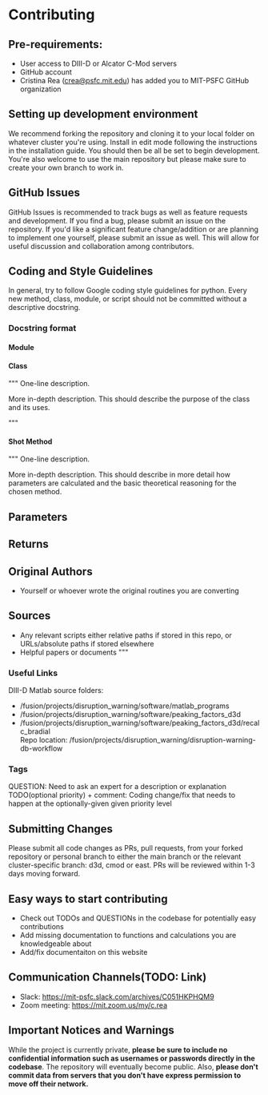 # Contributing
## Pre-requirements:
- User access to DIII-D or Alcator C-Mod servers 
- GitHub account
- Cristina Rea (crea@psfc.mit.edu) has added you to MIT-PSFC GitHub organization
## Setting up development environment
We recommend forking the repository and cloning it to your local folder on whatever cluster you're using. Install in edit mode following the instructions in the installation guide. You should then be all be set to begin development. You're also welcome to use the main repository but please make sure to create your own branch to work in.
## GitHub Issues
GitHub Issues is recommended to track bugs as well as feature requests and development. If you find a bug, please submit an issue on the repository. If you'd like a significant feature change/addition or are planning to implement one yourself, please submit an issue as well. This will allow for useful discussion and collaboration among contributors.
## Coding and Style Guidelines
In general, try to follow Google coding style guidelines for python. Every new method, class, module, or script should not be committed without a descriptive docstring.
### Docstring format

#### Module
#### Class
""" One-line description.

More in-depth description. This should describe the purpose of the class and its uses.



"""
#### Shot Method
""" One-line description.

More in-depth description. This should describe in more detail how parameters are calculated and the basic theoretical reasoning for the chosen method.

Parameters
----------

Returns
-------

Original Authors
----------------
- Yourself or whoever wrote the original routines you are converting

Sources
---------
- Any relevant scripts either relative paths if stored in this repo, or URLs/absolute paths if stored elsewhere
- Helpful papers or documents 
"""
### Useful Links
DIII-D Matlab source folders:    
- /fusion/projects/disruption_warning/software/matlab_programs  
- /fusion/projects/disruption_warning/software/peaking_factors_d3d  
- /fusion/projects/disruption_warning/software/peaking_factors_d3d/recalc_bradial    
Repo location: /fusion/projects/disruption_warning/disruption-warning-db-workflow
### Tags
QUESTION: Need to ask an expert for a description or explanation 
TODO(optional priority) + comment: Coding change/fix that needs to happen at the optionally-given given priority level

## Submitting Changes
Please submit all code changes as PRs, pull requests, from your forked repository or personal branch to either the main branch or the relevant cluster-specific branch: d3d, cmod or east. PRs will be reviewed within 1-3 days moving forward.  
## Easy ways to start contributing
- Check out TODOs and QUESTIONs in the codebase for potentially easy contributions
- Add missing documentation to functions and calculations you are knowledgeable about
- Add/fix documentaiton on this website
## Communication Channels(TODO: Link)
- Slack: https://mit-psfc.slack.com/archives/C051HKPHQM9
- Zoom meeting: https://mit.zoom.us/my/c.rea

## Important Notices and Warnings
While the project is currently private, **please be sure to include no confidential information such as usernames or passwords directly in the codebase**. The repository will eventually become public. Also, **please don't commit data from servers that you don't have express permission to move off their network.**
